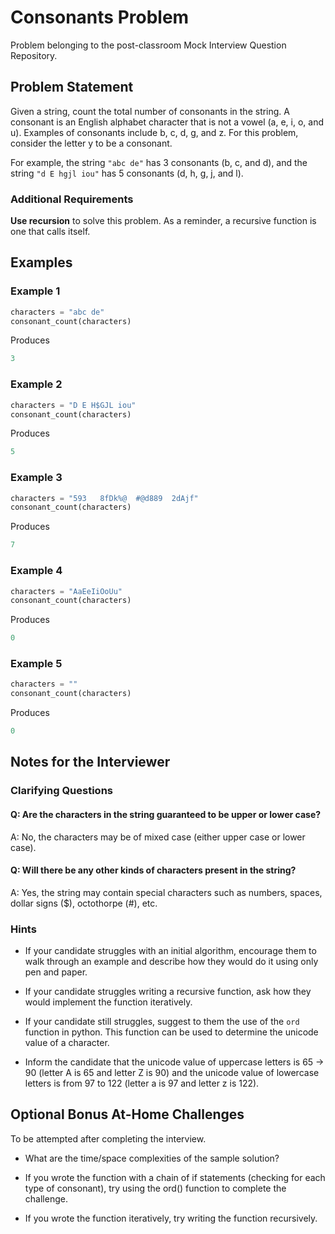 # Consonants Problem

Problem belonging to the post-classroom Mock Interview Question Repository.

## Problem Statement

Given a string, count the total number of consonants in the string. A consonant is an English alphabet character that is not a vowel (a, e, i, o, and u). Examples of consonants include b, c, d, g, and z. For this problem, consider the letter y to be a consonant.

For example, the string `"abc de"` has 3 consonants (b, c, and d), and the string `"d E hgjl iou"` has 5 consonants (d, h, g, j, and l).

### Additional Requirements

**Use recursion** to solve this problem. As a reminder, a recursive function is one that calls itself.

## Examples

### Example 1

```py
characters = "abc de"
consonant_count(characters)
```

Produces

```py
3
```

### Example 2

```py
characters = "D E H$GJL iou"
consonant_count(characters)
```

Produces

```py
5
```

### Example 3

```py
characters = "593   8fDk%@  #@d889  2dAjf"
consonant_count(characters)
```

Produces

```py
7
```

### Example 4

```py
characters = "AaEeIiOoUu"
consonant_count(characters)
```

Produces

```py
0
```

### Example 5

```py
characters = ""
consonant_count(characters)
```

Produces

```py
0
```

## Notes for the Interviewer

### Clarifying Questions

#### Q: Are the characters in the string guaranteed to be upper or lower case?

A: No, the characters may be of mixed case (either upper case or lower case).

#### Q: Will there be any other kinds of characters present in the string?

A: Yes, the string may contain special characters such as numbers, spaces, dollar signs ($), octothorpe (#), etc.

### Hints

- If your candidate struggles with an initial algorithm, encourage them to walk through an example and describe how they would do it using only pen and paper.

- If your candidate struggles writing a recursive function, ask how they would implement the function iteratively.

- If your candidate still struggles, suggest to them the use of the `ord` function in python. This function can be used to determine the unicode value of a character.

- Inform the candidate that the unicode value of uppercase letters is 65 -> 90 (letter A is 65 and letter Z is 90) and the unicode value of lowercase letters is from 97 to 122 (letter a is 97 and letter z is 122).

## Optional Bonus At-Home Challenges

To be attempted after completing the interview.

- What are the time/space complexities of the sample solution?

- If you wrote the function with a chain of if statements (checking for each type of consonant), try using the ord() function to complete the challenge.

- If you wrote the function iteratively, try writing the function recursively.
